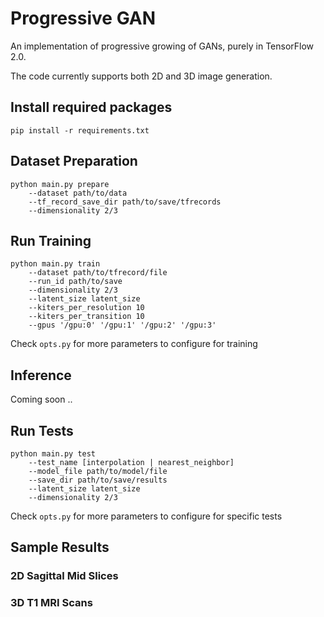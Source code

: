 # Progressive GAN 

An implementation of progressive growing of GANs, purely in TensorFlow 2.0.

The code currently supports both 2D and 3D image generation.

## Install required packages

`pip install -r requirements.txt`

## Dataset Preparation

```
python main.py prepare
    --dataset path/to/data
    --tf_record_save_dir path/to/save/tfrecords
    --dimensionality 2/3
```

## Run Training

```
python main.py train 
    --dataset path/to/tfrecord/file
    --run_id path/to/save 
    --dimensionality 2/3 
    --latent_size latent_size
    --kiters_per_resolution 10 
    --kiters_per_transition 10 
    --gpus '/gpu:0' '/gpu:1' '/gpu:2' '/gpu:3' 
```

Check `opts.py` for more parameters to configure for training

## Inference

Coming soon .. 

## Run Tests

```
python main.py test 
    --test_name [interpolation | nearest_neighbor]
    --model_file path/to/model/file
    --save_dir path/to/save/results
    --latent_size latent_size
    --dimensionality 2/3 
```

Check `opts.py` for more parameters to configure for specific tests

## Sample Results

### 2D Sagittal Mid Slices

### 3D T1 MRI Scans